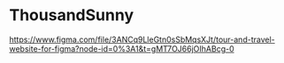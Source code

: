 # ThousandSunny
https://www.figma.com/file/3ANCq9LleGtn0sSbMqsXJt/tour-and-travel-website-for-figma?node-id=0%3A1&t=gMT7OJ66jOIhABcg-0
